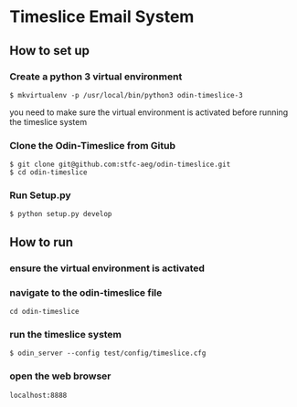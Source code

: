 # Timeslice Email System

## How to set up

### Create a python 3 virtual environment

```
$ mkvirtualenv -p /usr/local/bin/python3 odin-timeslice-3 
```

you need to make sure the virtual environment is activated before running the timeslice system

### Clone the Odin-Timeslice from Gitub

``` 
$ git clone git@github.com:stfc-aeg/odin-timeslice.git
$ cd odin-timeslice
```


### Run Setup.py
``` 
$ python setup.py develop
``` 

## How to run 
### ensure the virtual environment is activated 
### navigate to the odin-timeslice file
```
cd odin-timeslice
```
### run the timeslice system
```
$ odin_server --config test/config/timeslice.cfg
```
### open the web browser
```
localhost:8888
```
